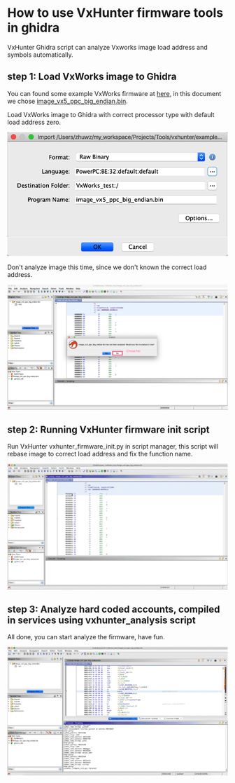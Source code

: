 # How to use VxHunter firmware tools in ghidra

VxHunter Ghidra script can analyze Vxworks image load address and symbols automatically.


## step 1: Load VxWorks image to Ghidra
You can found some example VxWorks firmware at [here](https://github.com/dark-lbp/vxhunter/tree/master/example_firmware), in this document we chose [image_vx5_ppc_big_endian.bin](https://github.com/dark-lbp/vxhunter/blob/master/example_firmware/image_vx5_ppc_big_endian.bin).

Load VxWorks image to Ghidra with correct processor type with default load address zero.

![](images/Load_vxworks_image_to_ghidra_01.png)

Don't analyze image this time, since we don't known the correct load address.

![](images/not_analyze_now.png)


## step 2: Running VxHunter firmware init script

Run VxHunter vxhunter_firmware_init.py in script manager, this script will rebase image to correct load address and fix the function name.

![](images/VxHunter_ghidra_firmware_init_720.gif)


## step 3: Analyze hard coded accounts, compiled in services using vxhunter_analysis script

All done, you can start analyze the firmware, have fun.

![](images/VxHunter_ghidra_analysis_720.gif)

